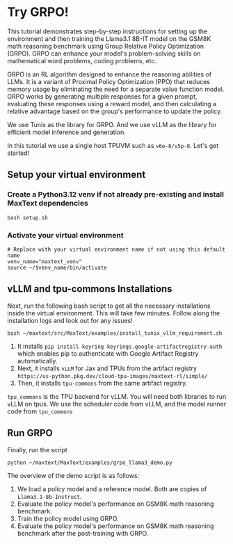 <!--
 Copyright 2024 Google LLC

 Licensed under the Apache License, Version 2.0 (the "License");
 you may not use this file except in compliance with the License.
 You may obtain a copy of the License at

      https://www.apache.org/licenses/LICENSE-2.0

 Unless required by applicable law or agreed to in writing, software
 distributed under the License is distributed on an "AS IS" BASIS,
 WITHOUT WARRANTIES OR CONDITIONS OF ANY KIND, either express or implied.
 See the License for the specific language governing permissions and
 limitations under the License.
 -->

# Try GRPO!

This tutorial demonstrates step-by-step instructions for setting up the environment and then training the Llama3.1 8B-IT model on the GSM8K math reasoning benchmark using Group Relative Policy Optimization (GRPO). GRPO can enhance your model's problem-solving skills on mathematical word problems, coding problems, etc.

GRPO is an RL algorithm designed to enhance the reasoning abilities of LLMs. It is a variant of Proximal Policy Optimization (PPO) that reduces memory usage by eliminating the need for a separate value function model. GRPO works by generating multiple responses for a given prompt, evaluating these responses using a reward model, and then calculating a relative advantage based on the group's performance to update the policy.

We use Tunix as the library for GRPO. 
And we use vLLM as the library for efficient model inference and generation.
 
In this tutorial we use a single host TPUVM such as `v6e-8/v5p-8`. Let's get started!

## Setup your virtual environment

### Create a Python3.12 venv if not already pre-existing and install MaxText dependencies
```
bash setup.sh
```

### Activate your virtual environment
```
# Replace with your virtual environment name if not using this default name
venv_name="maxtext_venv"
source ~/$venv_name/bin/activate
```

## vLLM and tpu-commons Installations

Next, run the following bash script to get all the necessary installations inside the virtual environment.
This will take few minutes. Follow along the installation logs and look out for any issues!

```
bash ~/maxtext/src/MaxText/examples/install_tunix_vllm_requirement.sh
```

1. It installs `pip install keyring keyrings.google-artifactregistry-auth` which enables pip to authenticate with Google Artifact Registry automatically.
2. Next, it installs `vLLM` for Jax and TPUs from the artifact registry `https://us-python.pkg.dev/cloud-tpu-images/maxtext-rl/simple/`
3. Then, it installs `tpu-commons` from the same artifact registry. 

`tpu_commons` is the TPU backend for vLLM. You will need both libraries to run vLLM on tpus.
We use the scheduler code from vLLM, and the model runner code from `tpu_commons`


## Run GRPO

Finally, run the script

`python ~/maxtext/MaxText/examples/grpo_llama3_demo.py`

The overview of the demo script is as follows:

1. We load a policy model and a reference model. Both are copies of `Llama3.1-8b-Instruct`.
2. Evaluate the policy model's performance on GSM8K math reasoning benchmark.
3. Train the policy model using GRPO.
4. Evaluate the policy model's performance on GSM8K math reasoning benchmark after the post-training with GRPO.
